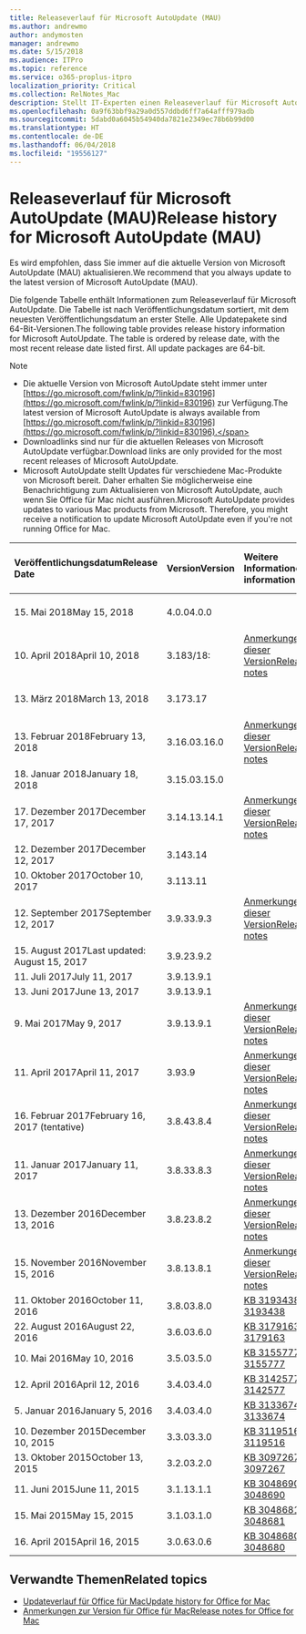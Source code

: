 ```yaml
---
title: Releaseverlauf für Microsoft AutoUpdate (MAU)
ms.author: andrewmo
author: andymosten
manager: andrewmo
ms.date: 5/15/2018
ms.audience: ITPro
ms.topic: reference
ms.service: o365-proplus-itpro
localization_priority: Critical
ms.collection: RelNotes_Mac
description: Stellt IT-Experten einen Releaseverlauf für Microsoft AutoUpdate (MAU) zur Verfügung.
ms.openlocfilehash: 0a9f63bbf9a29a0d557ddbd6ff7a64afff979adb
ms.sourcegitcommit: 5dabd0a6045b54940da7821e2349ec78b6b99d00
ms.translationtype: HT
ms.contentlocale: de-DE
ms.lasthandoff: 06/04/2018
ms.locfileid: "19556127"
---
```

# <a name="release-history-for-microsoft-autoupdate-mau"></a><span data-ttu-id="deb03-103">Releaseverlauf für Microsoft AutoUpdate (MAU)</span><span class="sxs-lookup"><span data-stu-id="deb03-103">Release history for Microsoft AutoUpdate (MAU)</span></span>
 
<span data-ttu-id="deb03-104">Es wird empfohlen, dass Sie immer auf die aktuelle Version von Microsoft AutoUpdate (MAU) aktualisieren.</span><span class="sxs-lookup"><span data-stu-id="deb03-104">We recommend that you always update to the latest version of Microsoft AutoUpdate (MAU).</span></span>

<span data-ttu-id="deb03-p101">Die folgende Tabelle enthält Informationen zum Releaseverlauf für Microsoft AutoUpdate. Die Tabelle ist nach Veröffentlichungsdatum sortiert, mit dem neuesten Veröffentlichungsdatum an erster Stelle. Alle Updatepakete sind 64-Bit-Versionen.</span><span class="sxs-lookup"><span data-stu-id="deb03-p101">The following table provides release history information for Microsoft AutoUpdate. The table is ordered by release date, with the most recent release date listed first. All update packages are 64-bit.</span></span>

> [!NOTE]
> - <span data-ttu-id="deb03-108">Die aktuelle Version von Microsoft AutoUpdate steht immer unter [https://go.microsoft.com/fwlink/p/?linkid=830196](https://go.microsoft.com/fwlink/p/?linkid=830196) zur Verfügung.</span><span class="sxs-lookup"><span data-stu-id="deb03-108">The latest version of Microsoft AutoUpdate is always available from [https://go.microsoft.com/fwlink/p/?linkid=830196](https://go.microsoft.com/fwlink/p/?linkid=830196).</span></span>
> - <span data-ttu-id="deb03-109">Downloadlinks sind nur für die aktuellen Releases von Microsoft AutoUpdate verfügbar.</span><span class="sxs-lookup"><span data-stu-id="deb03-109">Download links are only provided for the most recent releases of Microsoft AutoUpdate.</span></span>
> - <span data-ttu-id="deb03-p102">Microsoft AutoUpdate stellt Updates für verschiedene Mac-Produkte von Microsoft bereit. Daher erhalten Sie möglicherweise eine Benachrichtigung zum Aktualisieren von Microsoft AutoUpdate, auch wenn Sie Office für Mac nicht ausführen.</span><span class="sxs-lookup"><span data-stu-id="deb03-p102">Microsoft AutoUpdate provides updates to various Mac products from Microsoft. Therefore, you might receive a notification to update Microsoft AutoUpdate even if you're not running Office for Mac.</span></span>
  
|<span data-ttu-id="deb03-112">**Veröffentlichungsdatum**</span><span class="sxs-lookup"><span data-stu-id="deb03-112">**Release Date**</span></span>|<span data-ttu-id="deb03-113">**Version**</span><span class="sxs-lookup"><span data-stu-id="deb03-113">**Version**</span></span>|<span data-ttu-id="deb03-114">**Weitere Informationen**</span><span class="sxs-lookup"><span data-stu-id="deb03-114">**More information**</span></span>|<span data-ttu-id="deb03-115">**Downloadlink für Updatepaket**</span><span class="sxs-lookup"><span data-stu-id="deb03-115">**Download link for the update package**</span></span>|
|:-----|:-----|:-----|:-----|
|<span data-ttu-id="deb03-116">15. Mai 2018</span><span class="sxs-lookup"><span data-stu-id="deb03-116">May 15, 2018</span></span>  <br/> |<span data-ttu-id="deb03-117">4.0.0</span><span class="sxs-lookup"><span data-stu-id="deb03-117">4.0.0</span></span>  <br/> ||[<span data-ttu-id="deb03-118">MAU 4.0.0 herunterladen</span><span class="sxs-lookup"><span data-stu-id="deb03-118">Download MAU 4.0.0</span></span>](https://officecdn.microsoft.com/pr/C1297A47-86C4-4C1F-97FA-950631F94777/OfficeMac/Microsoft_AutoUpdate_4.0.18051301_Updater.pkg) <br/> |
|<span data-ttu-id="deb03-119">10. April 2018</span><span class="sxs-lookup"><span data-stu-id="deb03-119">April 10, 2018</span></span>  <br/> |<span data-ttu-id="deb03-120">3.18</span><span class="sxs-lookup"><span data-stu-id="deb03-120">3/18:</span></span>  <br/> |[<span data-ttu-id="deb03-121">Anmerkungen zu dieser Version</span><span class="sxs-lookup"><span data-stu-id="deb03-121">Release notes</span></span>](release-notes-office-for-mac.md#april-2018-release) <br/> |[<span data-ttu-id="deb03-122">MAU 3.18.0 herunterladen</span><span class="sxs-lookup"><span data-stu-id="deb03-122">Download MAU 3.18.0</span></span>](https://officecdn.microsoft.com/pr/C1297A47-86C4-4C1F-97FA-950631F94777/OfficeMac/Microsoft_AutoUpdate_3.18.18041000_Updater.pkg) <br/> |
|<span data-ttu-id="deb03-123">13. März 2018</span><span class="sxs-lookup"><span data-stu-id="deb03-123">March 13, 2018</span></span>  <br/> |<span data-ttu-id="deb03-124">3.17</span><span class="sxs-lookup"><span data-stu-id="deb03-124">3.17</span></span>  <br/> ||[<span data-ttu-id="deb03-125">MAU 3.17.0 herunterladen</span><span class="sxs-lookup"><span data-stu-id="deb03-125">Download MAU 3.17.0</span></span>](https://officecdn.microsoft.com/pr/C1297A47-86C4-4C1F-97FA-950631F94777/OfficeMac/Microsoft_AutoUpdate_3.17.18031100_Updater.pkg) <br/> |
|<span data-ttu-id="deb03-126">13. Februar 2018</span><span class="sxs-lookup"><span data-stu-id="deb03-126">February 13, 2018</span></span>  <br/> |<span data-ttu-id="deb03-127">3.16.0</span><span class="sxs-lookup"><span data-stu-id="deb03-127">3.16.0</span></span>  <br/> |[<span data-ttu-id="deb03-128">Anmerkungen zu dieser Version</span><span class="sxs-lookup"><span data-stu-id="deb03-128">Release notes</span></span>](release-notes-office-for-mac.md#february-2018-release) <br/> | <br/> |
|<span data-ttu-id="deb03-129">18. Januar 2018</span><span class="sxs-lookup"><span data-stu-id="deb03-129">January 18, 2018</span></span>  <br/> |<span data-ttu-id="deb03-130">3.15.0</span><span class="sxs-lookup"><span data-stu-id="deb03-130">3.15.0</span></span>  <br/> |<br/> |
|<span data-ttu-id="deb03-131">17. Dezember 2017</span><span class="sxs-lookup"><span data-stu-id="deb03-131">December 17, 2017</span></span>  <br/> |<span data-ttu-id="deb03-132">3.14.1</span><span class="sxs-lookup"><span data-stu-id="deb03-132">3.14.1</span></span>  <br/> |[<span data-ttu-id="deb03-133">Anmerkungen zu dieser Version</span><span class="sxs-lookup"><span data-stu-id="deb03-133">Release notes</span></span>](release-notes-office-for-mac.md#december-2017-release) <br/> | <br/> |
|<span data-ttu-id="deb03-134">12. Dezember 2017</span><span class="sxs-lookup"><span data-stu-id="deb03-134">December 12, 2017</span></span>  <br/> |<span data-ttu-id="deb03-135">3.14</span><span class="sxs-lookup"><span data-stu-id="deb03-135">3.14</span></span>  <br/> ||  <br/> |
|<span data-ttu-id="deb03-136">10. Oktober 2017</span><span class="sxs-lookup"><span data-stu-id="deb03-136">October 10, 2017</span></span>  <br/> |<span data-ttu-id="deb03-137">3.11</span><span class="sxs-lookup"><span data-stu-id="deb03-137">3.11</span></span>  <br/> ||<br/> |
|<span data-ttu-id="deb03-138">12. September 2017</span><span class="sxs-lookup"><span data-stu-id="deb03-138">September 12, 2017</span></span>  <br/> |<span data-ttu-id="deb03-139">3.9.3</span><span class="sxs-lookup"><span data-stu-id="deb03-139">3.9.3</span></span>  <br/> |[<span data-ttu-id="deb03-140">Anmerkungen zu dieser Version</span><span class="sxs-lookup"><span data-stu-id="deb03-140">Release notes</span></span>](release-notes-office-for-mac.md#september-2017-release) <br/> |<br/> |
|<span data-ttu-id="deb03-141">15. August 2017</span><span class="sxs-lookup"><span data-stu-id="deb03-141">Last updated: August 15, 2017</span></span>  <br/> |<span data-ttu-id="deb03-142">3.9.2</span><span class="sxs-lookup"><span data-stu-id="deb03-142">3.9.2</span></span>  <br/> || <br/> |
|<span data-ttu-id="deb03-143">11. Juli 2017</span><span class="sxs-lookup"><span data-stu-id="deb03-143">July 11, 2017</span></span>  <br/> |<span data-ttu-id="deb03-144">3.9.1</span><span class="sxs-lookup"><span data-stu-id="deb03-144">3.9.1</span></span>  <br/> || <br/> |
|<span data-ttu-id="deb03-145">13. Juni 2017</span><span class="sxs-lookup"><span data-stu-id="deb03-145">June 13, 2017</span></span>  <br/> |<span data-ttu-id="deb03-146">3.9.1</span><span class="sxs-lookup"><span data-stu-id="deb03-146">3.9.1</span></span>  <br/> || <br/> |
|<span data-ttu-id="deb03-147">9. Mai 2017</span><span class="sxs-lookup"><span data-stu-id="deb03-147">May 9, 2017</span></span>  <br/> |<span data-ttu-id="deb03-148">3.9.1</span><span class="sxs-lookup"><span data-stu-id="deb03-148">3.9.1</span></span>  <br/> |[<span data-ttu-id="deb03-149">Anmerkungen zu dieser Version</span><span class="sxs-lookup"><span data-stu-id="deb03-149">Release notes</span></span>](release-notes-office-for-mac.md#may-2017-release) <br/> | <br/> |
|<span data-ttu-id="deb03-150">11. April 2017</span><span class="sxs-lookup"><span data-stu-id="deb03-150">April 11, 2017</span></span>  <br/> |<span data-ttu-id="deb03-151">3.9</span><span class="sxs-lookup"><span data-stu-id="deb03-151">3.9</span></span>  <br/> |[<span data-ttu-id="deb03-152">Anmerkungen zu dieser Version</span><span class="sxs-lookup"><span data-stu-id="deb03-152">Release notes</span></span>](release-notes-office-for-mac.md#april-2017-release) <br/> |  <br/> |
|<span data-ttu-id="deb03-153">16. Februar 2017</span><span class="sxs-lookup"><span data-stu-id="deb03-153">February 16, 2017 (tentative)</span></span>  <br/> |<span data-ttu-id="deb03-154">3.8.4</span><span class="sxs-lookup"><span data-stu-id="deb03-154">3.8.4</span></span>  <br/> |[<span data-ttu-id="deb03-155">Anmerkungen zu dieser Version</span><span class="sxs-lookup"><span data-stu-id="deb03-155">Release notes</span></span>](release-notes-office-for-mac.md#february-2017-release) <br/> | <br/> |
|<span data-ttu-id="deb03-156">11. Januar 2017</span><span class="sxs-lookup"><span data-stu-id="deb03-156">January 11, 2017</span></span>  <br/> |<span data-ttu-id="deb03-157">3.8.3</span><span class="sxs-lookup"><span data-stu-id="deb03-157">3.8.3</span></span>  <br/> |[<span data-ttu-id="deb03-158">Anmerkungen zu dieser Version</span><span class="sxs-lookup"><span data-stu-id="deb03-158">Release notes</span></span>](release-notes-office-for-mac.md#january-2017-release) <br/> | <br/> |
|<span data-ttu-id="deb03-159">13. Dezember 2016</span><span class="sxs-lookup"><span data-stu-id="deb03-159">December 13, 2016</span></span>  <br/> |<span data-ttu-id="deb03-160">3.8.2</span><span class="sxs-lookup"><span data-stu-id="deb03-160">3.8.2</span></span>  <br/> |[<span data-ttu-id="deb03-161">Anmerkungen zu dieser Version</span><span class="sxs-lookup"><span data-stu-id="deb03-161">Release notes</span></span>](release-notes-office-for-mac.md#december-2016-release) <br/> | <br/> |
|<span data-ttu-id="deb03-162">15. November 2016</span><span class="sxs-lookup"><span data-stu-id="deb03-162">November 15, 2016</span></span>  <br/> |<span data-ttu-id="deb03-163">3.8.1</span><span class="sxs-lookup"><span data-stu-id="deb03-163">3.8.1</span></span>  <br/> |[<span data-ttu-id="deb03-164">Anmerkungen zu dieser Version</span><span class="sxs-lookup"><span data-stu-id="deb03-164">Release notes</span></span>](release-notes-office-for-mac.md#november-2016-release) <br/> | <br/> |
|<span data-ttu-id="deb03-165">11. Oktober 2016</span><span class="sxs-lookup"><span data-stu-id="deb03-165">October 11, 2016</span></span>  <br/> |<span data-ttu-id="deb03-166">3.8.0</span><span class="sxs-lookup"><span data-stu-id="deb03-166">3.8.0</span></span>  <br/> |[<span data-ttu-id="deb03-167">KB 3193438</span><span class="sxs-lookup"><span data-stu-id="deb03-167">KB 3193438</span></span>](https://support.microsoft.com/kb/3193438) <br/> | <br/> |
|<span data-ttu-id="deb03-168">22. August 2016</span><span class="sxs-lookup"><span data-stu-id="deb03-168">August 22, 2016</span></span>  <br/> |<span data-ttu-id="deb03-169">3.6.0</span><span class="sxs-lookup"><span data-stu-id="deb03-169">3.6.0</span></span>  <br/> |[<span data-ttu-id="deb03-170">KB 3179163</span><span class="sxs-lookup"><span data-stu-id="deb03-170">KB 3179163</span></span>](https://support.microsoft.com/kb/3179163) <br/> | <br/> |
|<span data-ttu-id="deb03-171">10. Mai 2016</span><span class="sxs-lookup"><span data-stu-id="deb03-171">May 10, 2016</span></span>  <br/> |<span data-ttu-id="deb03-172">3.5.0</span><span class="sxs-lookup"><span data-stu-id="deb03-172">3.5.0</span></span>  <br/> |[<span data-ttu-id="deb03-173">KB 3155777</span><span class="sxs-lookup"><span data-stu-id="deb03-173">KB 3155777</span></span>](https://support.microsoft.com/kb/3155777) <br/> | <br/> |
|<span data-ttu-id="deb03-174">12. April 2016</span><span class="sxs-lookup"><span data-stu-id="deb03-174">April 12, 2016</span></span>  <br/> |<span data-ttu-id="deb03-175">3.4.0</span><span class="sxs-lookup"><span data-stu-id="deb03-175">3.4.0</span></span>  <br/> |[<span data-ttu-id="deb03-176">KB 3142577</span><span class="sxs-lookup"><span data-stu-id="deb03-176">KB 3142577</span></span>](https://support.microsoft.com/kb/3142577) <br/> | <br/> |
|<span data-ttu-id="deb03-177">5. Januar 2016</span><span class="sxs-lookup"><span data-stu-id="deb03-177">January 5, 2016</span></span>  <br/> |<span data-ttu-id="deb03-178">3.4.0</span><span class="sxs-lookup"><span data-stu-id="deb03-178">3.4.0</span></span>  <br/> |[<span data-ttu-id="deb03-179">KB 3133674</span><span class="sxs-lookup"><span data-stu-id="deb03-179">KB 3133674</span></span>](https://support.microsoft.com/kb/3133674) <br/> | <br/> |
|<span data-ttu-id="deb03-180">10. Dezember 2015</span><span class="sxs-lookup"><span data-stu-id="deb03-180">December 10, 2015</span></span>  <br/> |<span data-ttu-id="deb03-181">3.3.0</span><span class="sxs-lookup"><span data-stu-id="deb03-181">3.3.0</span></span>  <br/> |[<span data-ttu-id="deb03-182">KB 3119516</span><span class="sxs-lookup"><span data-stu-id="deb03-182">KB 3119516</span></span>](https://support.microsoft.com/kb/3119516) <br/> | <br/> |
|<span data-ttu-id="deb03-183">13. Oktober 2015</span><span class="sxs-lookup"><span data-stu-id="deb03-183">October 13, 2015</span></span>  <br/> |<span data-ttu-id="deb03-184">3.2.0</span><span class="sxs-lookup"><span data-stu-id="deb03-184">3.2.0</span></span>  <br/> |[<span data-ttu-id="deb03-185">KB 3097267</span><span class="sxs-lookup"><span data-stu-id="deb03-185">KB 3097267</span></span>](https://support.microsoft.com/kb/3097267) <br/> | <br/> |
|<span data-ttu-id="deb03-186">11. Juni 2015</span><span class="sxs-lookup"><span data-stu-id="deb03-186">June 11, 2015</span></span>  <br/> |<span data-ttu-id="deb03-187">3.1.1</span><span class="sxs-lookup"><span data-stu-id="deb03-187">3.1.1</span></span>  <br/> |[<span data-ttu-id="deb03-188">KB 3048690</span><span class="sxs-lookup"><span data-stu-id="deb03-188">KB 3048690</span></span>](https://support.microsoft.com/kb/3048690) <br/> | <br/> |
|<span data-ttu-id="deb03-189">15. Mai 2015</span><span class="sxs-lookup"><span data-stu-id="deb03-189">May 15, 2015</span></span>  <br/> |<span data-ttu-id="deb03-190">3.1.0</span><span class="sxs-lookup"><span data-stu-id="deb03-190">3.1.0</span></span>  <br/> |[<span data-ttu-id="deb03-191">KB 3048681</span><span class="sxs-lookup"><span data-stu-id="deb03-191">KB 3048681</span></span>](https://support.microsoft.com/kb/3048681) <br/> | <br/> |
|<span data-ttu-id="deb03-192">16. April 2015</span><span class="sxs-lookup"><span data-stu-id="deb03-192">April 16, 2015</span></span>  <br/> |<span data-ttu-id="deb03-193">3.0.6</span><span class="sxs-lookup"><span data-stu-id="deb03-193">3.0.6</span></span>  <br/> |[<span data-ttu-id="deb03-194">KB 3048680</span><span class="sxs-lookup"><span data-stu-id="deb03-194">KB 3048680</span></span>](https://support.microsoft.com/kb/3048680) <br/> | <br/> |

## <a name="related-topics"></a><span data-ttu-id="deb03-195">Verwandte Themen</span><span class="sxs-lookup"><span data-stu-id="deb03-195">Related topics</span></span>

- [<span data-ttu-id="deb03-196">Updateverlauf für Office für Mac</span><span class="sxs-lookup"><span data-stu-id="deb03-196">Update history for Office for Mac</span></span>](update-history-office-for-mac.md)
- [<span data-ttu-id="deb03-197">Anmerkungen zur Version für Office für Mac</span><span class="sxs-lookup"><span data-stu-id="deb03-197">Release notes for Office for Mac</span></span>](release-notes-office-for-mac.md) 